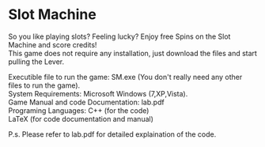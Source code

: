# Slot Machine

So you like playing slots? Feeling lucky? Enjoy free Spins on the Slot Machine and score credits!  
This game does not require any installation, just download the files and start pulling the Lever.  
  
Executible file to run the game: SM.exe (You don't really need any other files to run the game).  
System Requirements: Microsoft Windows (7,XP,Vista).  
Game Manual and code Documentation: lab.pdf  
Programing Languages: C++ (for the code)  
                      LaTeX (for code documentation and manual)  
  
P.s. Please refer to lab.pdf for detailed explaination of the code.  
